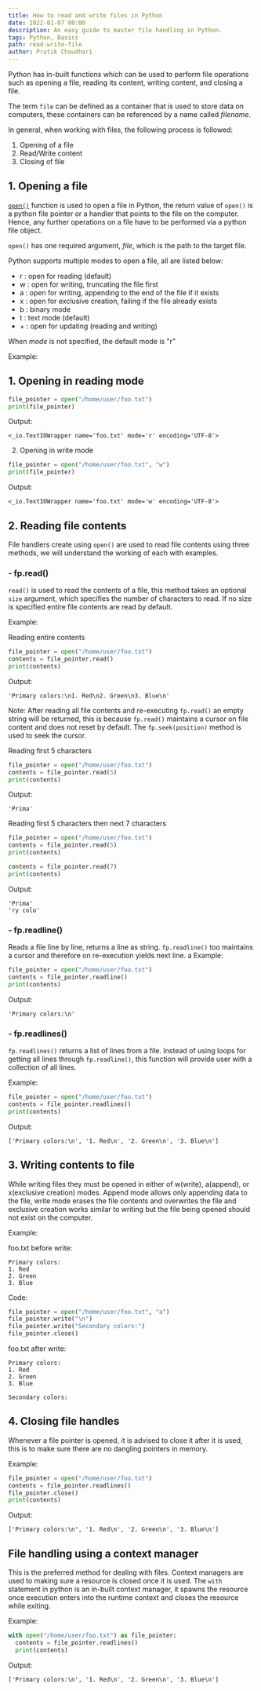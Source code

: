 ```yaml
---
title: How to read and write files in Python
date: 2022-01-07 00:00
description: An easy guide to master file handling in Python.
tags: Python, Basics
path: read-write-file
author: Pratik Choudhari
---
```


Python has in-built functions which can be used to perform file operations such as opening a file, reading its content, writing content, and closing a file.

The term `file` can be defined as a container that is used to store data on computers, these containers can be referenced by a name called *filename*.

In general, when working with files, the following process is followed:

1. Opening of a file
2. Read/Write content
3. Closing of file

## 1. Opening a file
[`open()`](https://docs.python.org/3/library/functions.html#open) function is used to open a file in Python, the return value of `open()` is a python file pointer or a handler that points to the file on the computer. Hence, any further operations on a file have to be performed via a python file object.

`open()` has one required argument, *file*, which is the path to the target file.

Python supports multiple modes to open a file, all are listed below:

- r : open for reading (default)
- w : open for writing, truncating the file first
- a : open for writing, appending to the end of the file if it exists
- x : open for exclusive creation, failing if the file already exists
- b : binary mode
- t : text mode (default)
- \+ : open for updating (reading and writing)


When *mode* is not specified, the default mode is "r"
 
Example:

## 1. Opening in reading mode
```python
file_pointer = open("/home/user/foo.txt")
print(file_pointer)
```

Output:
```console
<_io.TextIOWrapper name='foo.txt' mode='r' encoding='UTF-8'>
```

2. Opening in write mode
```python
file_pointer = open("/home/user/foo.txt", "w")
print(file_pointer)
```

Output:
```console
<_io.TextIOWrapper name='foo.txt' mode='w' encoding='UTF-8'>
```

## 2. Reading file contents
File handlers create using `open()` are used to read file contents using three methods, we will understand the working of each with examples.

### - fp.read()
`read()` is used to read the contents of a file, this method takes an optional `size` argument, which specifies the number of characters to read. If no size is specified entire file contents are read by default.

Example:

Reading entire contents
```python
file_pointer = open("/home/user/foo.txt")
contents = file_pointer.read()
print(contents)
```

Output:
```console
'Primary colors:\n1. Red\n2. Green\n3. Blue\n'
```

Note: After reading all file contents and re-executing `fp.read()` an empty string will be returned, this is because `fp.read()` maintains a cursor on file content and does not reset by default. The `fp.seek(position)` method is used to seek the cursor.
  
Reading first 5 characters
```python
file_pointer = open("/home/user/foo.txt")
contents = file_pointer.read(5)
print(contents)
```

Output:
```console
'Prima'
```

Reading first 5 characters then next 7 characters
```python
file_pointer = open("/home/user/foo.txt")
contents = file_pointer.read(5)
print(contents)

contents = file_pointer.read(7)
print(contents)
```

Output:
```console
'Prima'
'ry colo'
```

### - fp.readline()
Reads a file line by line, returns a line as string. `fp.readline()` too maintains a cursor and therefore on re-execution yields next line.
a
Example:

```python
file_pointer = open("/home/user/foo.txt")
contents = file_pointer.readline()
print(contents)
```

Output:
```console
'Primary colors:\n'
```

### - fp.readlines()
`fp.readlines()` returns a list of lines from a file. Instead of using loops for getting all lines through `fp.readline()`, this function will provide user with a collection of all lines.

Example:

```python
file_pointer = open("/home/user/foo.txt")
contents = file_pointer.readlines()
print(contents)
```

Output:
```console
['Primary colors:\n', '1. Red\n', '2. Green\n', '3. Blue\n']
```

## 3. Writing contents to file

While writing files they must be opened in either of w(write), a(append), or x(exclusive creation) modes. Append mode allows only appending data to the file, write mode erases the file contents and overwrites the file and exclusive creation works similar to writing but the file being opened should not exist on the computer.

Example:

foo.txt before write:
```console
Primary colors:
1. Red
2. Green
3. Blue
```

Code:
```python
file_pointer = open("/home/user/foo.txt", "a")
file_pointer.write("\n")
file_pointer.write("Secondary colors:")
file_pointer.close()
```

foo.txt after write:
```console
Primary colors:
1. Red
2. Green
3. Blue

Secondary colors:
```
 
## 4. Closing file handles
Whenever a file pointer is opened, it is advised to close it after it is used, this is to make sure there are no dangling pointers in memory. 

Example:

```python
file_pointer = open("/home/user/foo.txt")
contents = file_pointer.readlines()
file_pointer.close()
print(contents)
```

Output:
```console
['Primary colors:\n', '1. Red\n', '2. Green\n', '3. Blue\n']
```


## File handling using a context manager

This is the preferred method for dealing with files. Context managers are used to making sure a resource is closed once it is used. The `with` statement in python is an in-built context manager, it spawns the resource once execution enters into the runtime context and closes the resource while exiting.

Example:

```python
with open("/home/user/foo.txt") as file_pointer:
  contents = file_pointer.readlines()
  print(contents)
```

Output:
```console
['Primary colors:\n', '1. Red\n', '2. Green\n', '3. Blue\n']
```

